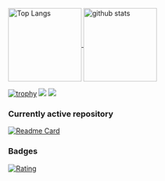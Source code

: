 <a href="https://github.com/anuraghazra/github-readme-stats">
  <img align="center" alt="Top Langs" height="150px" src="https://github-readme-stats.vercel.app/api/top-langs/?username=nkoguchiDev&layout=compact&count_private=true&show_icons=true&show_icons=true&theme=onedark" />
</a>
<a href="https://github.com/anuraghazra/github-readme-stats">
  <img align="center" alt="github stats" height="150px" src="https://github-readme-stats.vercel.app/api?username=nkoguchiDev&count_private=true&show_icons=true&show_icons=true&theme=onedark" />
</a>

[![trophy](https://github-profile-trophy.vercel.app/?username=nkoguchiDev&theme=gruvbox)](https://github.com/ryo-ma/github-profile-trophy)
[![](https://activity-graph.herokuapp.com/graph?username=nkoguchiDev&theme=github)](https://activity-graph.herokuapp.com/graph?username=nkoguchiDev&theme=github)
[![](https://github-readme-streak-stats.herokuapp.com/?user=nkoguchiDev&theme=dark)](https://github-readme-streak-stats.herokuapp.com/?user=nkoguchiDev&theme=dark)


### Currently active repository
[![Readme Card](https://github-readme-stats.vercel.app/api/pin/?username=nkoguchiDev&repo=testApp)](https://github.com/anuraghazra/github-readme-stats)


### Badges
[![Rating](https://badgen.org/img/atcoder/naokikoguchi/rating/algorithm?style=for-the-badge)](https://atcoder.jp/users/naokikoguchi?contestType=algo)


<!--
**nkoguchiDev/nkoguchiDev** is a ✨ _special_ ✨ repository because its `README.md` (this file) appears on your GitHub profile.

Here are some ideas to get you started:

- 🔭 I’m currently working on ...
- 🌱 I’m currently learning ...
- 👯 I’m looking to collaborate on ...
- 🤔 I’m looking for help with ...
- 💬 Ask me about ...
- 📫 How to reach me: ...
- 😄 Pronouns: ...
- ⚡ Fun fact: ...
-->
